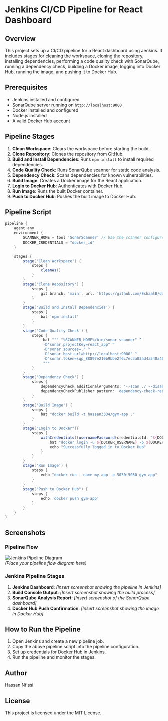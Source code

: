 # Jenkins CI/CD Pipeline for React Dashboard

## Overview
This project sets up a CI/CD pipeline for a React dashboard using Jenkins. It includes stages for cleaning the workspace, cloning the repository, installing dependencies, performing a code quality check with SonarQube, running a dependency check, building a Docker image, logging into Docker Hub, running the image, and pushing it to Docker Hub.

## Prerequisites
- Jenkins installed and configured
- SonarQube server running on `http://localhost:9000`
- Docker installed and configured
- Node.js installed
- A valid Docker Hub account

## Pipeline Stages
1. **Clean Workspace**: Clears the workspace before starting the build.
2. **Clone Repository**: Clones the repository from GitHub.
3. **Build and Install Dependencies**: Runs `npm install` to install required dependencies.
4. **Code Quality Check**: Runs SonarQube scanner for static code analysis.
5. **Dependency Check**: Scans dependencies for known vulnerabilities.
6. **Build Image**: Creates a Docker image for the React application.
7. **Login to Docker Hub**: Authenticates with Docker Hub.
8. **Run Image**: Runs the built Docker container.
9. **Push to Docker Hub**: Pushes the built image to Docker Hub.

## Pipeline Script
```groovy
pipeline {
    agent any
    environment {
        SCANNER_HOME = tool 'SonarScanner' // Use the scanner configured in Jenkins
        DOCKER_CREDENTIALS = "docker_id"
    }

    stages {
        stage('Clean Workspace') {
            steps {
                cleanWs()
            }
        }
        stage('Clone Repository') {
            steps {
                git branch: 'main', url: 'https://github.com/EshaalB/dashboard.git'
            }
        }
        stage('Build and Install Dependencies') {
            steps {
                bat 'npm install'
            }
        }
        stage('Code Quality Check') {
            steps {
                 bat """ "%SCANNER_HOME%/bin/sonar-scanner" ^
                 -D"sonar.projectKey=react_app" ^
                 -D"sonar.sources=." ^
                 -D"sonar.host.url=http://localhost:9000" ^
                 -D"sonar.token=sqp_88897e210b9bbe2f6c7ec3a03ad4a548a4684495"
                 """
            }
        }
        stage('Dependency Check') {
            steps {
                dependencyCheck additionalArguments: '--scan ./ --disableYarnAudit --disableNodeAudit --nvdApiKey=328bdb0e-22e9-4182-a0cf-964b9455424c', odcInstallation: 'Db_check'
                dependencyCheckPublisher pattern: 'dependency-check-report.xml'
            }
        }
        stage('Build Image') {
            steps {
                bat "docker build -t hassan3334/gym-app ."
            }
        }
        stage("Login to Docker"){
            steps {
                withCredentials([usernamePassword(credentialsId: "${DOCKER_CREDENTIALS}", usernameVariable: 'DOCKER_USERNAME', passwordVariable: 'DOCKER_PASSWORD')]) {
                    bat "docker login -u ${DOCKER_USERNAME} -p ${DOCKER_PASSWORD}"
                    echo "Successfully logged in to Docker Hub"
                }
            }
        }
        stage('Run Image') {
            steps {
                echo "docker run --name my-app -p 5050:5050 gym-app"
            }
        }
        stage("Push to Docker Hub") {
            steps {
                echo 'docker push gym-app'
            }
        }
    }
}
```

## Screenshots

### Pipeline Flow
![Jenkins Pipeline Diagram](pipeline_diagram.png)  
_(Place your pipeline flow diagram here)_

### Jenkins Pipeline Stages
1. **Jenkins Dashboard**: _[Insert screenshot showing the pipeline in Jenkins]_  
2. **Build Console Output**: _[Insert screenshot showing the build process]_  
3. **SonarQube Analysis Report**: _[Insert screenshot of the SonarQube dashboard]_  
4. **Docker Hub Push Confirmation**: _[Insert screenshot showing the image in Docker Hub]_  

## How to Run the Pipeline
1. Open Jenkins and create a new pipeline job.
2. Copy the above pipeline script into the pipeline configuration.
3. Set up credentials for Docker Hub in Jenkins.
4. Run the pipeline and monitor the stages.

## Author
Hassan Nfissi

## License
This project is licensed under the MIT License.

